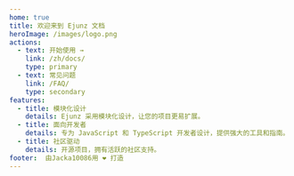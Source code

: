 ```yaml
---
home: true
title: 欢迎来到 Ejunz 文档
heroImage: /images/logo.png
actions:
  - text: 开始使用 →
    link: /zh/docs/
    type: primary
  - text: 常见问题
    link: /FAQ/
    type: secondary
features:
  - title: 模块化设计
    details: Ejunz 采用模块化设计，让您的项目更易扩展。
  - title: 面向开发者
    details: 专为 JavaScript 和 TypeScript 开发者设计，提供强大的工具和指南。
  - title: 社区驱动
    details: 开源项目，拥有活跃的社区支持。
footer:  由Jacka10086用 ❤️ 打造
---
```

